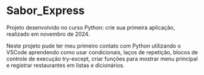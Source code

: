 # Sabor_Express
Projeto desenvolvido no curso Python: crie sua primeira aplicação, realizado em novembro de 2024.

Neste projeto pude ter meu primeiro contato com Python utilizando o VSCode aprendendo como usar condicionais, laços de repetição, blocos de controle de execução try-except, criar funções para mostrar menu principal e registrar restaurantes em listas e dicionários.
